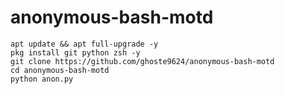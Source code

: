 # anonymous-bash-motd

```
apt update && apt full-upgrade -y 
pkg install git python zsh -y 
git clone https://github.com/ghoste9624/anonymous-bash-motd
cd anonymous-bash-motd
python anon.py
```
